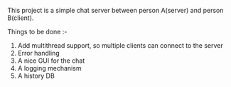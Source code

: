This project is a simple chat server between person A(server) and person B(client). 

Things to be done :- 
1) Add multithread support, so multiple clients can connect to the server
2) Error handling
3) A nice GUI for the chat
4) A logging mechanism
5) A history DB
